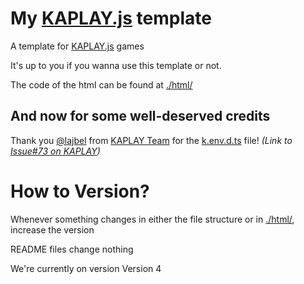 # My [KAPLAY.js](https://kaplayjs.com/) template
A template for [KAPLAY.js](https://kaplayjs.com/) games

It's up to you if you wanna use this template or not.

The code of the html can be found at [./html/](./html/)

## And now for some well-deserved credits
Thank you [@lajbel](https://github.com/lajbel) from [KAPLAY Team](https://github.com/kaplayjs/) for the [k.env.d.ts](./.vscode/k.env.d.ts) file! _(Link to [Issue#73 on KAPLAY](https://github.com/kaplayjs/kaplay/issues/773))_

# How to Version?
Whenever something changes in either the file structure or in [./html/](./html/), increase the version

README files change nothing

We're currently on version Version 4
